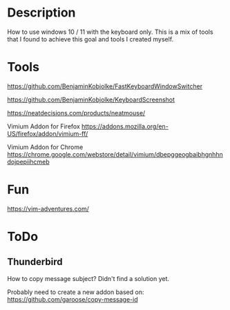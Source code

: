 # Description

How to use windows 10 / 11 with the keyboard only.
This is a mix of tools that I found to achieve this goal and tools I created myself.

# Tools

https://github.com/BenjaminKobjolke/FastKeyboardWindowSwitcher

https://github.com/BenjaminKobjolke/KeyboardScreenshot

https://neatdecisions.com/products/neatmouse/

Vimium Addon for Firefox
https://addons.mozilla.org/en-US/firefox/addon/vimium-ff/

Vimium Addon for Chrome
https://chrome.google.com/webstore/detail/vimium/dbepggeogbaibhgnhhndojpepiihcmeb


# Fun

https://vim-adventures.com/


# ToDo 

## Thunderbird 

How to copy message subject?
Didn't find a solution yet.

Probably need to create a new addon based on:
https://github.com/garoose/copy-message-id

